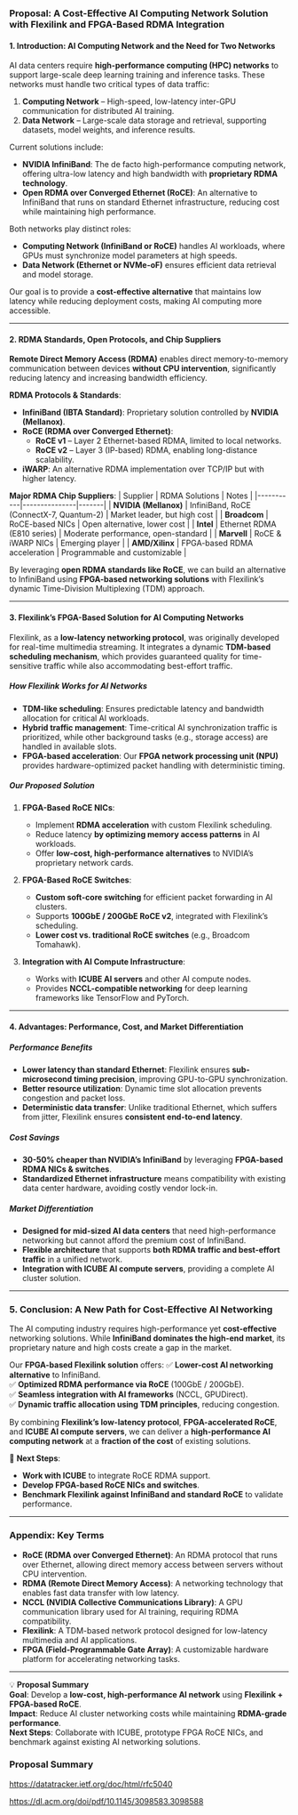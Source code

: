 ### **Proposal: A Cost-Effective AI Computing Network Solution with Flexilink and FPGA-Based RDMA Integration**

#### **1. Introduction: AI Computing Network and the Need for Two Networks**
AI data centers require **high-performance computing (HPC) networks** to support large-scale deep learning training and inference tasks. These networks must handle two critical types of data traffic:
1. **Computing Network** – High-speed, low-latency inter-GPU communication for distributed AI training.
2. **Data Network** – Large-scale data storage and retrieval, supporting datasets, model weights, and inference results.

Current solutions include:
- **NVIDIA InfiniBand**: The de facto high-performance computing network, offering ultra-low latency and high bandwidth with **proprietary RDMA technology**.
- **Open RDMA over Converged Ethernet (RoCE)**: An alternative to InfiniBand that runs on standard Ethernet infrastructure, reducing cost while maintaining high performance.

Both networks play distinct roles:
- **Computing Network (InfiniBand or RoCE)** handles AI workloads, where GPUs must synchronize model parameters at high speeds.
- **Data Network (Ethernet or NVMe-oF)** ensures efficient data retrieval and model storage.

Our goal is to provide a **cost-effective alternative** that maintains low latency while reducing deployment costs, making AI computing more accessible.

---

#### **2. RDMA Standards, Open Protocols, and Chip Suppliers**
**Remote Direct Memory Access (RDMA)** enables direct memory-to-memory communication between devices **without CPU intervention**, significantly reducing latency and increasing bandwidth efficiency.

**RDMA Protocols & Standards**:
- **InfiniBand (IBTA Standard)**: Proprietary solution controlled by **NVIDIA (Mellanox)**.
- **RoCE (RDMA over Converged Ethernet)**:
  - **RoCE v1** – Layer 2 Ethernet-based RDMA, limited to local networks.
  - **RoCE v2** – Layer 3 (IP-based) RDMA, enabling long-distance scalability.
- **iWARP**: An alternative RDMA implementation over TCP/IP but with higher latency.

**Major RDMA Chip Suppliers**:
| Supplier  | RDMA Solutions | Notes |
|-----------|---------------|-------|
| **NVIDIA (Mellanox)** | InfiniBand, RoCE (ConnectX-7, Quantum-2) | Market leader, but high cost |
| **Broadcom** | RoCE-based NICs | Open alternative, lower cost |
| **Intel** | Ethernet RDMA (E810 series) | Moderate performance, open-standard |
| **Marvell** | RoCE & iWARP NICs | Emerging player |
| **AMD/Xilinx** | FPGA-based RDMA acceleration | Programmable and customizable |

By leveraging **open RDMA standards like RoCE**, we can build an alternative to InfiniBand using **FPGA-based networking solutions** with Flexilink’s dynamic Time-Division Multiplexing (TDM) approach.

---

#### **3. Flexilink’s FPGA-Based Solution for AI Computing Networks**
Flexilink, as a **low-latency networking protocol**, was originally developed for real-time multimedia streaming. It integrates a dynamic **TDM-based scheduling mechanism**, which provides guaranteed quality for time-sensitive traffic while also accommodating best-effort traffic.

##### **How Flexilink Works for AI Networks**
- **TDM-like scheduling**: Ensures predictable latency and bandwidth allocation for critical AI workloads.
- **Hybrid traffic management**: Time-critical AI synchronization traffic is prioritized, while other background tasks (e.g., storage access) are handled in available slots.
- **FPGA-based acceleration**: Our **FPGA network processing unit (NPU)** provides hardware-optimized packet handling with deterministic timing.

##### **Our Proposed Solution**
1. **FPGA-Based RoCE NICs**:
   - Implement **RDMA acceleration** with custom Flexilink scheduling.
   - Reduce latency **by optimizing memory access patterns** in AI workloads.
   - Offer **low-cost, high-performance alternatives** to NVIDIA’s proprietary network cards.

2. **FPGA-Based RoCE Switches**:
   - **Custom soft-core switching** for efficient packet forwarding in AI clusters.
   - Supports **100GbE / 200GbE RoCE v2**, integrated with Flexilink’s scheduling.
   - **Lower cost vs. traditional RoCE switches** (e.g., Broadcom Tomahawk).

3. **Integration with AI Compute Infrastructure**:
   - Works with **ICUBE AI servers** and other AI compute nodes.
   - Provides **NCCL-compatible networking** for deep learning frameworks like TensorFlow and PyTorch.

---

#### **4. Advantages: Performance, Cost, and Market Differentiation**
##### **Performance Benefits**
- **Lower latency than standard Ethernet**: Flexilink ensures **sub-microsecond timing precision**, improving GPU-to-GPU synchronization.
- **Better resource utilization**: Dynamic time slot allocation prevents congestion and packet loss.
- **Deterministic data transfer**: Unlike traditional Ethernet, which suffers from jitter, Flexilink ensures **consistent end-to-end latency**.

##### **Cost Savings**
- **30-50% cheaper than NVIDIA’s InfiniBand** by leveraging **FPGA-based RDMA NICs & switches**.
- **Standardized Ethernet infrastructure** means compatibility with existing data center hardware, avoiding costly vendor lock-in.

##### **Market Differentiation**
- **Designed for mid-sized AI data centers** that need high-performance networking but cannot afford the premium cost of InfiniBand.
- **Flexible architecture** that supports **both RDMA traffic and best-effort traffic** in a unified network.
- **Integration with ICUBE AI compute servers**, providing a complete AI cluster solution.

---

### **5. Conclusion: A New Path for Cost-Effective AI Networking**
The AI computing industry requires high-performance yet **cost-effective** networking solutions. While **InfiniBand dominates the high-end market**, its proprietary nature and high costs create a gap in the market.

Our **FPGA-based Flexilink solution** offers:
✅ **Lower-cost AI networking alternative** to InfiniBand.  
✅ **Optimized RDMA performance via RoCE** (100GbE / 200GbE).  
✅ **Seamless integration with AI frameworks** (NCCL, GPUDirect).  
✅ **Dynamic traffic allocation using TDM principles**, reducing congestion.  

By combining **Flexilink’s low-latency protocol**, **FPGA-accelerated RoCE**, and **ICUBE AI compute servers**, we can deliver a **high-performance AI computing network** at a **fraction of the cost** of existing solutions.

🚀 **Next Steps**:
- **Work with ICUBE** to integrate RoCE RDMA support.
- **Develop FPGA-based RoCE NICs and switches**.
- **Benchmark Flexilink against InfiniBand and standard RoCE** to validate performance.

---

### **Appendix: Key Terms**
- **RoCE (RDMA over Converged Ethernet)**: An RDMA protocol that runs over Ethernet, allowing direct memory access between servers without CPU intervention.
- **RDMA (Remote Direct Memory Access)**: A networking technology that enables fast data transfer with low latency.
- **NCCL (NVIDIA Collective Communications Library)**: A GPU communication library used for AI training, requiring RDMA compatibility.
- **Flexilink**: A TDM-based network protocol designed for low-latency multimedia and AI applications.
- **FPGA (Field-Programmable Gate Array)**: A customizable hardware platform for accelerating networking tasks.

---

💡 **Proposal Summary**  
**Goal**: Develop a **low-cost, high-performance AI network** using **Flexilink + FPGA-based RoCE**.  
**Impact**: Reduce AI cluster networking costs while maintaining **RDMA-grade performance**.  
**Next Steps**: Collaborate with ICUBE, prototype FPGA RoCE NICs, and benchmark against existing AI networking solutions.


### **Proposal Summary**

https://datatracker.ietf.org/doc/html/rfc5040

https://dl.acm.org/doi/pdf/10.1145/3098583.3098588


